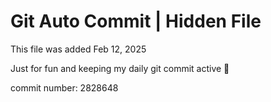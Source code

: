 # Git Auto Commit | Hidden File

This file was added Feb 12, 2025

Just for fun and keeping my daily git commit active 🤪

commit number: 2828648
